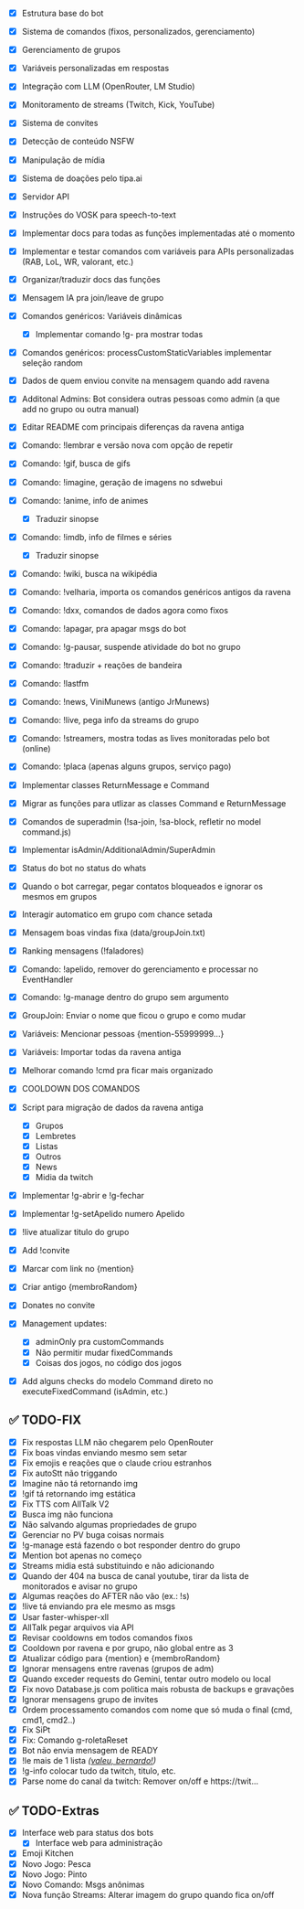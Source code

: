 - [x] Estrutura base do bot
- [x] Sistema de comandos (fixos, personalizados, gerenciamento)
- [x] Gerenciamento de grupos
- [x] Variáveis personalizadas em respostas
- [x] Integração com LLM (OpenRouter, LM Studio)
- [x] Monitoramento de streams (Twitch, Kick, YouTube)
- [x] Sistema de convites
- [x] Detecção de conteúdo NSFW
- [x] Manipulação de mídia
- [x] Sistema de doações pelo tipa.ai
- [x] Servidor API
- [x] Instruções do VOSK para speech-to-text
- [X] Implementar docs para todas as funções implementadas até o momento
- [X] Implementar e testar comandos com variáveis para APIs personalizadas (RAB, LoL, WR, valorant, etc.)
- [X] Organizar/traduzir docs das funções
- [X] Mensagem IA pra join/leave de grupo
- [X] Comandos genéricos: Variáveis dinâmicas
    - [x] Implementar comando !g- pra mostrar todas
- [X] Comandos genéricos: processCustomStaticVariables implementar seleção random
- [X] Dados de quem enviou convite na mensagem quando add ravena
- [X] Additonal Admins: Bot considera outras pessoas como admin (a que add no grupo ou outra manual)
- [x] Editar README com principais diferenças da ravena antiga
- [x] Comando: !lembrar e versão nova com opção de repetir
- [x] Comando: !gif, busca de gifs
- [x] Comando: !imagine, geração de imagens no sdwebui
- [x] Comando: !anime, info de animes
    - [x] Traduzir sinopse
- [x] Comando: !imdb, info de filmes e séries
    - [x] Traduzir sinopse
- [x] Comando: !wiki, busca na wikipédia
- [x] Comando: !velharia, importa os comandos genéricos antigos da ravena
- [x] Comando: !dxx, comandos de dados agora como fixos
- [x] Comando: !apagar, pra apagar msgs do bot
- [x] Comando: !g-pausar, suspende atividade do bot no grupo
- [x] Comando: !traduzir + reações de bandeira
- [x] Comando: !lastfm
- [x] Comando: !news, ViniMunews (antigo JrMunews)
- [x] Comando: !live, pega info da streams do grupo
- [x] Comando: !streamers, mostra todas as lives monitoradas pelo bot (online)
- [x] Comando: !placa (apenas alguns grupos, serviço pago)
- [X] Implementar classes ReturnMessage e Command
- [x] Migrar as funções para utlizar as classes Command e ReturnMessage
- [x] Comandos de superadmin (!sa-join, !sa-block, refletir no model command.js)
- [x] Implementar isAdmin/AdditionalAdmin/SuperAdmin
- [x] Status do bot no status do whats
- [x] Quando o bot carregar, pegar contatos bloqueados e ignorar os mesmos em grupos
- [x] Interagir automatico em grupo com chance setada
- [x] Mensagem boas vindas fixa (data/groupJoin.txt)
- [x] Ranking mensagens (!faladores)
- [x] Comando: !apelido, remover do gerenciamento e processar no EventHandler
- [x] Comando: !g-manage dentro do grupo sem argumento
- [x] GroupJoin: Enviar o nome que ficou o grupo e como mudar
- [x] Variáveis: Mencionar pessoas {mention-55999999...}
- [x] Variáveis: Importar todas da ravena antiga
- [x] Melhorar comando !cmd pra ficar mais organizado
- [x] COOLDOWN DOS COMANDOS
- [x] Script para migração de dados da ravena antiga
    - [x] Grupos
    - [x] Lembretes
    - [x] Listas
    - [x] Outros
    - [x] News
    - [x] Midia da twitch
- [x] Implementar !g-abrir e !g-fechar
- [x] Implementar !g-setApelido numero Apelido
- [x] !live atualizar titulo do grupo
- [x] Add !convite
- [x] Marcar com link no {mention}
- [x] Criar antigo {membroRandom}
- [x] Donates no convite
- [x] Management updates:
    - [x] adminOnly pra customCommands
    - [x] Não permitir mudar fixedCommands
    - [x] Coisas dos jogos, no código dos jogos
- [x] Add alguns checks do modelo Command direto no executeFixedCommand (isAdmin, etc.)



## ✅ TODO-FIX
- [X] Fix respostas LLM não chegarem pelo OpenRouter
- [X] Fix boas vindas enviando mesmo sem setar
- [x] Fix emojis e reações que o claude criou estranhos
- [x] Fix autoStt não triggando
- [x] Imagine não tá retornando img
- [x] !gif tá retornando img estática
- [x] Fix TTS com AllTalk V2
- [x] Busca img não funciona
- [x] Não salvando algumas propriedades de grupo
- [x] Gerenciar no PV buga coisas normais
- [x] !g-manage está fazendo o bot responder dentro do grupo
- [x] Mention bot apenas no começo
- [x] Streams midia está substituindo e não adicionando
- [x] Quando der 404 na busca de canal  youtube, tirar da lista de monitorados e avisar no grupo
- [x] Algumas reações do AFTER não vão (ex.: !s)
- [x] !live tá enviando pra ele mesmo as msgs
- [x] Usar faster-whisper-xll
- [x] AllTalk pegar arquivos via API
- [x] Revisar cooldowns em todos comandos fixos
- [x] Cooldown por ravena e por grupo, não global entre as 3
- [x] Atualizar código para {mention} e {membroRandom}
- [x] Ignorar mensagens entre ravenas (grupos de adm)
- [x] Quando exceder requests do Gemini, tentar outro modelo ou local
- [x] Fix novo Database.js com politica mais robusta de backups e gravações
- [x] Ignorar mensagens grupo de invites
- [x] Ordem processamento comandos com nome que só muda o final (cmd, cmd1, cmd2..)
- [x] Fix SiPt
- [x] Fix: Comando g-roletaReset
- [x] Bot não envia mensagem de READY
- [x] !le mais de 1 lista _([valeu, bernardo!](https://github.com/moothz/ravena-ai/pull/3))_
- [x] !g-info colocar tudo da twitch, titulo, etc.
- [x] Parse nome do canal da twitch: Remover on/off e https://twit...

## ✅ TODO-Extras
- [x] Interface web para status dos bots
    - [x] Interface web para administração
- [x] Emoji Kitchen
- [x] Novo Jogo: Pesca
- [x] Novo Jogo: Pinto
- [x] Novo Comando: Msgs anônimas
- [x] Nova função Streams: Alterar imagem do grupo quando fica on/off